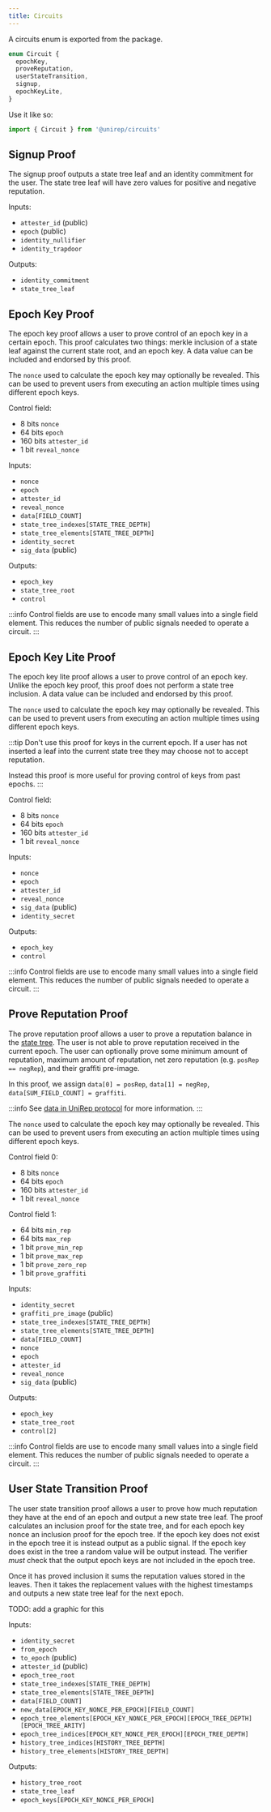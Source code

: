 ```yaml
---
title: Circuits
---
```


A circuits enum is exported from the package.

```ts
enum Circuit {
  epochKey,
  proveReputation,
  userStateTransition,
  signup,
  epochKeyLite,
}
```

Use it like so:

```ts
import { Circuit } from '@unirep/circuits'
```

## Signup Proof

The signup proof outputs a state tree leaf and an identity commitment for the user. The state tree leaf will have zero values for positive and negative reputation.

Inputs:
- `attester_id` (public)
- `epoch` (public)
- `identity_nullifier`
- `identity_trapdoor`

Outputs:
- `identity_commitment`
- `state_tree_leaf`

## Epoch Key Proof

The epoch key proof allows a user to prove control of an epoch key in a certain epoch. This proof calculates two things: merkle inclusion of a state leaf against the current state root, and an epoch key. A data value can be included and endorsed by this proof.

The `nonce` used to calculate the epoch key may optionally be revealed. This can be used to prevent users from executing an action multiple times using different epoch keys.

Control field:
- 8 bits `nonce`
- 64 bits `epoch`
- 160 bits `attester_id`
- 1 bit `reveal_nonce`

Inputs:
- `nonce`
- `epoch`
- `attester_id`
- `reveal_nonce`
- `data[FIELD_COUNT]`
- `state_tree_indexes[STATE_TREE_DEPTH]`
- `state_tree_elements[STATE_TREE_DEPTH]`
- `identity_secret`
- `sig_data` (public)

Outputs:
- `epoch_key`
- `state_tree_root`
- `control`

:::info
Control fields are use to encode many small values into a single field element. This reduces the number of public signals needed to operate a circuit.
:::

## Epoch Key Lite Proof

The epoch key lite proof allows a user to prove control of an epoch key. Unlike the epoch key proof, this proof does not perform a state tree inclusion. A data value can be included and endorsed by this proof.

The `nonce` used to calculate the epoch key may optionally be revealed. This can be used to prevent users from executing an action multiple times using different epoch keys.

:::tip
Don't use this proof for keys in the current epoch. If a user has not inserted a leaf into the current state tree they may choose not to accept reputation.

Instead this proof is more useful for proving control of keys from past epochs.
:::

Control field:
- 8 bits `nonce`
- 64 bits `epoch`
- 160 bits `attester_id`
- 1 bit `reveal_nonce`

Inputs:
- `nonce`
- `epoch`
- `attester_id`
- `reveal_nonce`
- `sig_data` (public)
- `identity_secret`

Outputs:
- `epoch_key`
- `control`

:::info
Control fields are use to encode many small values into a single field element. This reduces the number of public signals needed to operate a circuit.
:::

## Prove Reputation Proof

The prove reputation proof allows a user to prove a reputation balance in the [state tree](../protocol/trees#state-tree). The user is not able to prove reputation received in the current epoch. The user can optionally prove some minimum amount of reputation, maximum amount of reputation, net zero reputation (e.g. `posRep == negRep`), and their graffiti pre-image.

In this proof, we assign `data[0] = posRep`, `data[1] = negRep`, `data[SUM_FIELD_COUNT] = graffiti`.

:::info
See [data in UniRep protocol](../protocol/data.md) for more information.
:::

The `nonce` used to calculate the epoch key may optionally be revealed. This can be used to prevent users from executing an action multiple times using different epoch keys.

Control field 0:
- 8 bits `nonce`
- 64 bits `epoch`
- 160 bits `attester_id`
- 1 bit `reveal_nonce`

Control field 1:
- 64 bits `min_rep`
- 64 bits `max_rep`
- 1 bit `prove_min_rep`
- 1 bit `prove_max_rep`
- 1 bit `prove_zero_rep`
- 1 bit `prove_graffiti`

Inputs:
- `identity_secret`
- `graffiti_pre_image` (public)
- `state_tree_indexes[STATE_TREE_DEPTH]`
- `state_tree_elements[STATE_TREE_DEPTH]`
- `data[FIELD_COUNT]`
- `nonce`
- `epoch`
- `attester_id`
- `reveal_nonce`
- `sig_data` (public)

Outputs:
- `epoch_key`
- `state_tree_root`
- `control[2]`

:::info
Control fields are use to encode many small values into a single field element. This reduces the number of public signals needed to operate a circuit.
:::

## User State Transition Proof

The user state transition proof allows a user to prove how much reputation they have at the end of an epoch and output a new state tree leaf. The proof calculates an inclusion proof for the state tree, and for each epoch key nonce an inclusion proof for the epoch tree. If the epoch key does not exist in the epoch tree it is instead output as a public signal. If the epoch key does exist in the tree a random value will be output instead. The verifier _must_ check that the output epoch keys are not included in the epoch tree.

Once it has proved inclusion it sums the reputation values stored in the leaves. Then it takes the replacement values with the highest timestamps and outputs a new state tree leaf for the next epoch.

TODO: add a graphic for this

Inputs:
- `identity_secret`
- `from_epoch`
- `to_epoch` (public)
- `attester_id` (public)
- `epoch_tree_root`
- `state_tree_indexes[STATE_TREE_DEPTH]`
- `state_tree_elements[STATE_TREE_DEPTH]`
- `data[FIELD_COUNT]`
- `new_data[EPOCH_KEY_NONCE_PER_EPOCH][FIELD_COUNT]`
- `epoch_tree_elements[EPOCH_KEY_NONCE_PER_EPOCH][EPOCH_TREE_DEPTH][EPOCH_TREE_ARITY]`
- `epoch_tree_indices[EPOCH_KEY_NONCE_PER_EPOCH][EPOCH_TREE_DEPTH]`
- `history_tree_indices[HISTORY_TREE_DEPTH]`
- `history_tree_elements[HISTORY_TREE_DEPTH]`

Outputs:
- `history_tree_root`
- `state_tree_leaf`
- `epoch_keys[EPOCH_KEY_NONCE_PER_EPOCH]`


